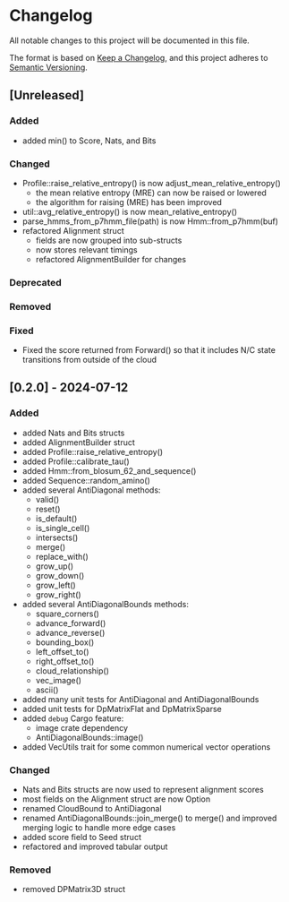 # Changelog
All notable changes to this project will be documented in this file.

The format is based on [Keep a Changelog](https://keepachangelog.com/en/1.0.0/),
and this project adheres to [Semantic Versioning](https://semver.org/spec/v2.0.0.html).

<!---
### Added
### Changed
### Deprecated
### Removed
### Fixed
### Security
-->


## [Unreleased]

### Added
- added min() to Score, Nats, and Bits

### Changed
- Profile::raise_relative_entropy() is now adjust_mean_relative_entropy()
    - the mean relative entropy (MRE) can now be raised or lowered
    - the algorithm for raising (MRE) has been improved
- util::avg_relative_entropy() is now mean_relative_entropy()
- parse_hmms_from_p7hmm_file(path) is now Hmm::from_p7hmm(buf)
- refactored Alignment struct
    - fields are now grouped into sub-structs
    - now stores relevant timings
    - refactored AlignmentBuilder for changes

### Deprecated

### Removed

### Fixed
- Fixed the score returned from Forward() so that it includes N/C state
  transitions from outside of the cloud

## [0.2.0] - 2024-07-12

### Added

- added Nats and Bits structs
- added AlignmentBuilder struct
- added Profile::raise_relative_entropy()
- added Profile::calibrate_tau()
- added Hmm::from_blosum_62_and_sequence()
- added Sequence::random_amino()
- added several AntiDiagonal methods:
    - valid()
    - reset()
    - is_default()
    - is_single_cell()
    - intersects()
    - merge() 
    - replace_with()
    - grow_up()
    - grow_down()
    - grow_left()
    - grow_right()
- added several AntiDiagonalBounds methods:
    - square_corners()
    - advance_forward()
    - advance_reverse()
    - bounding_box()
    - left_offset_to()
    - right_offset_to()
    - cloud_relationship()
    - vec_image()
    - ascii()
- added many unit tests for AntiDiagonal and AntiDiagonalBounds
- added unit tests for DpMatrixFlat and DpMatrixSparse
- added `debug` Cargo feature:
    - image crate dependency
    - AntiDiagonalBounds::image() 
- added VecUtils trait for some common numerical vector operations

### Changed

- Nats and Bits structs are now used to represent alignment scores
- most fields on the Alignment struct are now Option<T>
- renamed CloudBound to AntiDiagonal
- renamed AntiDiagonalBounds::join_merge() to merge() and improved merging logic to handle more edge cases
- added score field to Seed struct
- refactored and improved tabular output

### Removed

- removed DPMatrix3D struct

